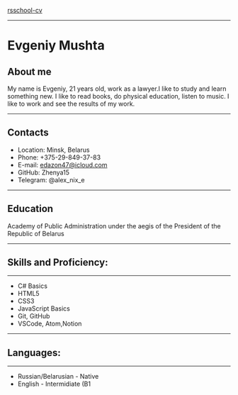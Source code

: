 [rsschool-cv]("https://github.com/Zhenya15/rsschool-cv/”)
*******
# Evgeniy Mushta 

## About me
<p> My name is Evgeniy, 21 years old, work as a lawyer.I like to study and learn something new. I like to read books, do physical education, listen to music. I like to work and see the results of my work. </p>

******
## Contacts
* Location: Minsk, Belarus
* Phone: +375-29-849-37-83
* E-mail: edazon47@icloud.com
* GitHub: Zhenya15
* Telegram: @alex_nix_e
******
## Education
Academy of Public Administration under the aegis of the President of the Republic of Belarus 
******
## Skills and Proficiency:
*****
* C# Basics
* HTML5
* CSS3
* JavaScript Basics
* Git, GitHub
* VSCode, Atom,Notion 
*****
## Languages:
*****
* Russian/Belarusian - Native
* English - Intermidiate (B1